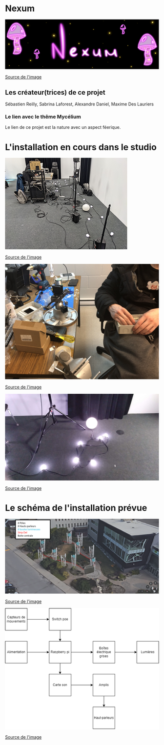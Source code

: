 # Nexum
![image banniere](media/banniereNexum.png)

[Source de l'image](https://tim-montmorency.com/2023/projets/Nexum/docs/web/index.html)

## Les créateur(trices) de ce projet 
Sébastien Reilly, Sabrina Laforest, Alexandre Daniel, Maxime Des Lauriers

### Le lien avec le thême Mycélium 
Le lien de ce projet est la nature avec un aspect féerique. 

# L'installation en cours dans le studio 
![installation en cours](media/installation_en_cours_01.png)

[Source de l'image](https://tim-montmorency.com/2023/projets/Nexum/docs/web/index.html)

![installation en cours](media/installation_en_cours_02.jpg)

[Source de l'image](https://tim-montmorency.com/2023/projets/Nexum/docs/web/index.html)

![installation en cours](media/installation_en_cours_03.png.jpeg)

[Source de l'image](https://tim-montmorency.com/2023/projets/Nexum/docs/web/index.html)

# Le schéma de l'installation prévue 

![schema installation](media/schema_installation_02.png)

[Source de l'image](https://tim-montmorency.com/2023/projets/Nexum/docs/web/index.html)

![schema installation](media/schema_installation_01.png)

[Source de l'image](https://tim-montmorency.com/2023/projets/Nexum/docs/web/index.html)
